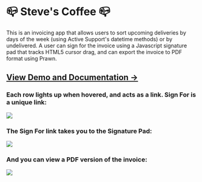 # :mailbox_closed: Steve's Coffee :mailbox_closed:

This is an invoicing app that allows users to sort upcoming deliveries by days of the week (using Active Support's datetime methods) or by undelivered. A user can sign for the invoice using a Javascript signature pad that tracks HTML5 cursor drag, and can export the invoice to PDF format using Prawn.

## [View Demo and Documentation &rarr;](http://limhjosh.github.io)

### Each row lights up when hovered, and acts as a link. Sign For is a unique link:
![](https://photos.google.com/share/AF1QipOCl1joe9pQtL3Sb91RpX7s-Ki6qOdqCUQ1IftxGxYEeF3duSs7n-IxTQ-oiLB79Q/photo/AF1QipM5TNgVn_7pbhcyslNcdWZoMdrmyWelanvebi3l?key=ckVNYURfZlRGWVlTbndlNHBlRTZaTmxYYkY5UVpB)

### The Sign For link takes you to the Signature Pad:
![](https://lh3.googleusercontent.com/K6UWrkxTVgI5_jOhsKBh2mt4PYl6UuV38y9kkRwc8y4elxtLPr5XGyxd3mWBYIHdnh_gxNQs08Ks56YFUqs_XjlL4ms_6DHseEB_OHBb5Svchd4FY1a4KyFEnl0lWHQ7BviBFMKbcw8pLTyjizX7mf7HdC4OgR4TTgA-_3qMXBFdTxjPoCqhTLcBuzs9-EqoCXfca875_huVGz7I8lMMAfCvurLdeGSOceWe0lArnh013JflwoepuXKI--AqJ2jNzgCW1AuupPrLTBxTdXVfR0WdAV91AGmDe7uFn4kQfg1BMzvb5_1NH3pzlzIm2Zu0ET8ZfNZ8Iu0k-Kn2neqekw9qkCgbLHt-sh3jUC2cPF8TnG7NYPkW7vIHuyW-Cb81JLjQ4I3DxjtK1aujVWFtd6A-C0xGWZtesCWfTh14WfunUb-MRAn1DHvDifCTVupvPx_eB-aFNzLrLsHOD-m294tmBm9GCVfbNUEXEJxHoY2NzoNI_QzXm4bvuP-BhRaTR70TeDsrKNnq2Xi5CpNkTfG-5rniy6US4qpKhuMTnILuuMD5Jnn131CAy6mw4IvuG5sHAsAKhDwvHwErg5UjBKiHAY8G-Masfpr6kxTLMI-AnnblU10=w1411-h808-no)

### And you can view a PDF version of the invoice:
![](https://lh3.googleusercontent.com/zFv52p_bQA_zZcbL57R2KOA2W654LK3q_Y5bSm4BmtxD0moIASf_Iz7iOCmn0CXHV1cwyJ0iB638hTWFhtpGZ6STfUT2t_l6oW2OKOAba__35TDy4z5UZIqXgfQH9gIlK6SwLx8oeoZY0Uefta-2P-IVzh1fK4gA72AvKx8qpuDZA8ADnxvyLGHnzIqO1A2oQpMzQz1u5LalBp65l6XErhWR9tseGUSotxT852g_LHEaRKjs_LqO3n4Xs2NnAVJe-3aFkvT2muRWt5QM9wolQTpKXLjeKtDgxpbzCF4WfOAvAOzyaKA6HbtDnf98sS0tJtfZi0HN0WsZs264i7y9RDJoqrtylcPDE4hP4xaf8LZUkSsz-FXMuMguemSjbvbMDy5FYIXiSsam5sVNVMe_ioksq_2PB7Phmvu_cKa2opCoZrXLgSwPOWKZEfsOvAnOJbHnXhOq_Cy0UDGzRIrhuwcqRpNjpQqCKv9CWaVou9AhDVGkV1wSKwN2_-MtZMzYXKNX79ay-XQ_pUPxJNJkIwjGJvW_B5aWt3xmAqXPAS-Bhcaj5OEQJJR08t6oDGzoOdb0h68lscPCNFaJWqiYbZsX6HnKt7go66YdboblPuChwzhiu-MjkkNVY8zIjFQCWdKZABhggASiWroiEMy9JGE1xKi_e9WwgqooYSu2wh9o=w590-h827-no)
